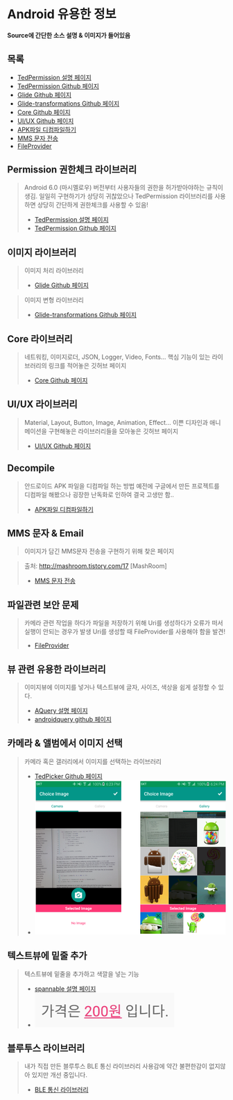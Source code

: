 Android 유용한 정보
================
#### Source에 간단한 소스 설명 & 이미지가 들어있음

목록
------
+ [TedPermission 설명 페이지](http://gun0912.tistory.com/61)
+ [TedPermission Github 페이지](https://github.com/ParkSangGwon/TedPermission)
+ [Glide Github 페이지](https://github.com/bumptech/glide)
+ [Glide-transformations Github 페이지](https://github.com/wasabeef/glide-transformations)
+ [Core Github 페이지](https://github.com/wasabeef/awesome-android-libraries)
+ [UI/UX Github 페이지](https://github.com/wasabeef/awesome-android-ui)
+ [APK파일 디컴파일하기](https://m.blog.naver.com/PostView.nhn?blogId=goodsogi&logNo=220654395243&proxyReferer=https:%2F%2Fwww.google.co.kr%2F)
+ [MMS 문자 전송](http://mashroom.tistory.com/17)
+ [FileProvider](http://egloos.zum.com/mightyfine/v/315645)


Permission 권한체크 라이브러리
-------------------------
> Android 6.0 (마시멜로우) 버전부터 사용자들의 권한을 허가받아야하는 규칙이 생김.
> 일일히 구현하기가 상당히 귀찮았으나 TedPermission 라이브러리를 사용하면
> 상당히 간단하게 권한체크를 사용할 수 있음!
> + [TedPermission 설명 페이지](http://gun0912.tistory.com/61)
> + [TedPermission Github 페이지](https://github.com/ParkSangGwon/TedPermission)

이미지 라이브러리
-------------
> 이미지 처리 라이브러리
> + [Glide Github 페이지](https://github.com/bumptech/glide)

> 이미지 변형 라이브러리
> + [Glide-transformations Github 페이지](https://github.com/wasabeef/glide-transformations)

Core 라이브러리
------------
> 네트워킹, 이미지로더, JSON, Logger, Video, Fonts...
 핵심 기능이 있는 라이브러리의 링크를 적어놓은 깃허브 페이지
> + [Core Github 페이지](https://github.com/wasabeef/awesome-android-libraries)


UI/UX 라이브러리
-------------
> Material, Layout, Button, Image, Animation, Effect...
 이쁜 디자인과 애니메이션을 구현해놓은 라이브러리들을 모아놓은 깃허브 페이지
> + [UI/UX Github 페이지](https://github.com/wasabeef/awesome-android-ui)

Decompile
---------
> 안드로이드 APK 파일을 디컴파일 하는 방법
 예전에 구글에서 만든 프로젝트를 디컴파일 해봤으나
 굉장한 난독화로 인하여 결국 고생만 함..
> + [APK파일 디컴파일하기](https://m.blog.naver.com/PostView.nhn?blogId=goodsogi&logNo=220654395243&proxyReferer=https:%2F%2Fwww.google.co.kr%2F)

MMS 문자 & Email
---------------
> 이미지가 담긴 MMS문자 전송을 구현하기 위해 찾은 페이지

> 출처: http://mashroom.tistory.com/17 [MashRoom]
> + [MMS 문자 전송](http://mashroom.tistory.com/17)

파일관련 보안 문제
------
> 카메라 관련 작업을 하다가 파일을 저장하기 위해 Uri를 생성하다가
 오류가 떠서 실행이 안되는 경우가 발생
 Uri를 생성할 때 FileProvider를 사용해야 함을 발견!
> + [FileProvider](http://egloos.zum.com/mightyfine/v/315645)

뷰 관련 유용한 라이브러리
-------------------
> 이미지뷰에 이미지를 넣거나 텍스트뷰에 글자, 사이즈, 색상을 쉽게 설정할 수 있다.
> + [AQuery 설명 페이지](http://egloos.zum.com/mightyfine/v/307168)
> + [androidquery github 페이지](https://github.com/androidquery/androidquery)

카메라 & 앨범에서 이미지 선택
----------------------
> 카메라 혹은 갤러리에서 이미지를 선택하는 라이브러리
> + [TedPicker Github 페이지](https://github.com/ParkSangGwon/TedPicker)
> + ![res-xml](Source/images/TedPicker.png)

텍스트뷰에 밑줄 추가
----------------
> 텍스트뷰에 밑줄을 추가하고 색깔을 넣는 기능
> + [spannable 설명 페이지](http://sub-dev.tistory.com/10)
> + ![res-xml](Source/images/spannable.png)

블루투스 라이브러리
--------------
> 내가 직접 만든 블루투스 BLE 통신 라이브러리
> 사용감에 약간 불편한감이 없지않아 있지만 개선 중입니다.
> + [BLE 통신 라이브러리](https://github.com/jjongkwon2/BluetoothLibrary)
